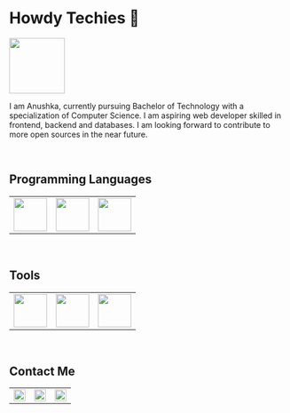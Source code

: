 <h1>Howdy Techies 👋</h1>
<img src="https://challengepost-s3-challengepost.netdna-ssl.com/photos/production/software_photos/000/456/275/datas/original.gif" width="100" style="max-width:100%">
<p>I am Anushka, currently pursuing Bachelor of Technology with a specialization of Computer Science. I am aspiring web developer skilled in frontend, backend and databases. I am looking forward to contribute to more open sources in the near future.</p><br>

<h2>Programming Languages</h2>
<table><tr>
  <td>
    <img width="60" style="max-width:100%; text-align:center;" src="https://cdn.iconscout.com/icon/free/png-512/c-programming-569564.png" width="100" style="max-width:100%">     </td>
  <td>
    <img width="60" style="max-width:100%; text-align:center;" src="https://i.pinimg.com/originals/50/a6/42/50a6428d99f98e808074cceaf4c755e7.png" width="100" style="max-width:100%">
  </td>
  <td>
    <img width="60" style="max-width:100%; text-align:center;" src="https://i.pinimg.com/originals/fa/e8/62/fae862fff4f6100d000a1c01c4030db0.jpg" width="100" style="max-width:100%">
  </td></tr></table><br>

<h2>Tools</h2>
<table><tr>
  <td>
    <img width="60" style="max-width:100%;" src="https://github.githubassets.com/images/modules/logos_page/GitHub-Mark.png" width="100" style="max-width:100%">
  </td>
  <td>
    <img width="60" style="max-width:100%;" src="https://images-eu.ssl-images-amazon.com/images/I/61J1xCKcgGL.png" width="100" style="max-width:100%">
  </td>
  <td>
    <img width="60" style="max-width:100%;" src="https://images-platform.99static.com/FWvZUrBBgg_FQbdXlquX0lf2KSI=/500x500/top/smart/99designs-contests-attachments/28/28801/attachment_28801044" width="100" style="max-width:100%">
  </td>
</tr></table><br>
  
<h2>Contact Me</h2>
<table><tr>
  <td>
    <a href="https://www.linkedin.com/in/anushkaverma1340/">
      <img width="21px" style="max-width:100%;" src="https://lofrev.net/wp-content/photos/2017/04/linkedin_logo.jpg" alt="LinkedIn">
    </a>
  </td>
  <td>
    <a href="https://www.hackerrank.com/anushka1340">
      <img width="21px" style="max-width:100%;" src="https://store-images.s-microsoft.com/image/apps.54814.8be4d38c-48bd-42d6-ac58-f3e5eed73672.97f20738-86a1-49d8-9b95-961dba5aac80.dcf21c85-94f3-4433-a7bf-84328fe63f2c.png" alt="HackerRank">
    </a>
  </td>
  <td>
    <a href="https://www.quora.com/profile/Anushka-Verma-198">
      <img width="21px" style="max-width:100%;" src="https://www.logolynx.com/images/logolynx/cd/cd98da00eaee52dacae1561dcfef6e8d.jpeg" alt="Quora">
    </a>
  </td>
</tr></table><br>
  
  



